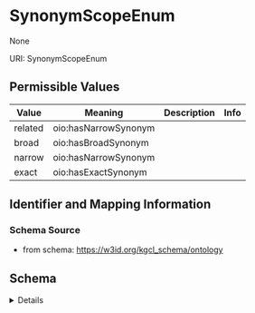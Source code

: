 # SynonymScopeEnum

None

URI: SynonymScopeEnum

## Permissible Values

| Value | Meaning | Description | Info |
| --- | --- | --- | --- |
| related | oio:hasNarrowSynonym |  | |
| broad | oio:hasBroadSynonym |  | |
| narrow | oio:hasNarrowSynonym |  | |
| exact | oio:hasExactSynonym |  | |



## Identifier and Mapping Information







### Schema Source


* from schema: https://w3id.org/kgcl_schema/ontology




## Schema

<details>
```yaml
name: synonym_scope_enum
from_schema: https://w3id.org/kgcl_schema/ontology
rank: 1000
permissible_values:
  related:
    text: related
    meaning: oio:hasNarrowSynonym
  broad:
    text: broad
    meaning: oio:hasBroadSynonym
  narrow:
    text: narrow
    meaning: oio:hasNarrowSynonym
  exact:
    text: exact
    meaning: oio:hasExactSynonym

```
</details>
